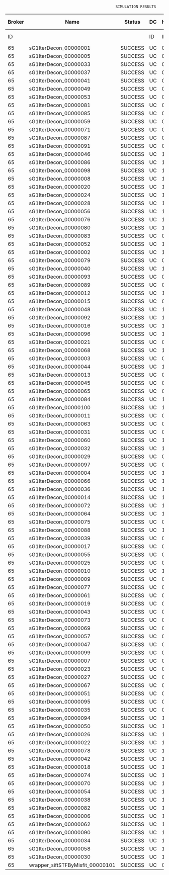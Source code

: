 

                                                     SIMULATION RESULTS

|Broker|         Name         | Status|  DC  |Host|Host PEs |VM|   VM PEs|   VM MIPS|ActivityLen|StartTime|FinishTime|ExecTime
|------|----------------------|-------|------|----|---------|--|---------|----------|-----------|---------|----------|--------
|    ID|                      |       |    ID|  ID|CPU cores|ID|CPU cores|        MI|         MI|  Seconds|   Seconds| Seconds
|    65| sG1IterDecon_00000001|SUCCESS|    UC|   0|       12|260|        2|    1000.0|      56150|  75853.8|   76556.9|   703.2
|    65| sG1IterDecon_00000005|SUCCESS|    UC|   0|       12|260|        2|    1000.0|      56150|  75853.8|   76556.9|   703.2
|    65| sG1IterDecon_00000033|SUCCESS|    UC|   0|       12|260|        2|    1000.0|      56150|  75853.8|   76556.9|   703.2
|    65| sG1IterDecon_00000037|SUCCESS|    UC|   0|       12|260|        2|    1000.0|      56150|  75853.8|   76556.9|   703.2
|    65| sG1IterDecon_00000041|SUCCESS|    UC|   0|       12|260|        2|    1000.0|      56150|  75853.8|   76556.9|   703.2
|    65| sG1IterDecon_00000049|SUCCESS|    UC|   0|       12|260|        2|    1000.0|      56150|  75853.8|   76556.9|   703.2
|    65| sG1IterDecon_00000053|SUCCESS|    UC|   0|       12|260|        2|    1000.0|      56150|  75853.8|   76556.9|   703.2
|    65| sG1IterDecon_00000081|SUCCESS|    UC|   0|       12|260|        2|    1000.0|      56150|  75853.8|   76556.9|   703.2
|    65| sG1IterDecon_00000085|SUCCESS|    UC|   0|       12|260|        2|    1000.0|      56150|  75853.8|   76556.9|   703.2
|    65| sG1IterDecon_00000059|SUCCESS|    UC|   0|       12|262|        2|    1000.0|      56150|  75853.8|   76556.9|   703.2
|    65| sG1IterDecon_00000071|SUCCESS|    UC|   0|       12|262|        2|    1000.0|      56150|  75853.8|   76556.9|   703.2
|    65| sG1IterDecon_00000087|SUCCESS|    UC|   0|       12|262|        2|    1000.0|      56150|  75853.8|   76556.9|   703.2
|    65| sG1IterDecon_00000091|SUCCESS|    UC|   0|       12|262|        2|    1000.0|      56150|  75853.8|   76556.9|   703.2
|    65| sG1IterDecon_00000046|SUCCESS|    UC|   1|       12|261|        2|    1000.0|      56150|  75853.8|   76556.9|   703.2
|    65| sG1IterDecon_00000086|SUCCESS|    UC|   1|       12|261|        2|    1000.0|      56150|  75853.8|   76556.9|   703.2
|    65| sG1IterDecon_00000098|SUCCESS|    UC|   1|       12|261|        2|    1000.0|      56150|  75853.8|   76556.9|   703.2
|    65| sG1IterDecon_00000008|SUCCESS|    UC|   1|       12|263|        2|    1000.0|      56150|  75853.8|   76556.9|   703.2
|    65| sG1IterDecon_00000020|SUCCESS|    UC|   1|       12|263|        2|    1000.0|      56150|  75853.8|   76556.9|   703.2
|    65| sG1IterDecon_00000024|SUCCESS|    UC|   1|       12|263|        2|    1000.0|      56150|  75853.8|   76556.9|   703.2
|    65| sG1IterDecon_00000028|SUCCESS|    UC|   1|       12|263|        2|    1000.0|      56150|  75853.8|   76556.9|   703.2
|    65| sG1IterDecon_00000056|SUCCESS|    UC|   1|       12|263|        2|    1000.0|      56150|  75853.8|   76556.9|   703.2
|    65| sG1IterDecon_00000076|SUCCESS|    UC|   1|       12|263|        2|    1000.0|      56150|  75853.8|   76556.9|   703.2
|    65| sG1IterDecon_00000080|SUCCESS|    UC|   1|       12|263|        2|    1000.0|      56150|  75853.8|   76556.9|   703.2
|    65| sG1IterDecon_00000083|SUCCESS|    UC|   0|       12|262|        2|    1000.0|      59381|  75853.8|   76591.0|   737.2
|    65| sG1IterDecon_00000052|SUCCESS|    UC|   1|       12|263|        2|    1000.0|      61375|  75853.8|   76604.1|   750.3
|    65| sG1IterDecon_00000002|SUCCESS|    UC|   1|       12|261|        2|    1000.0|      60450|  75853.8|   76605.0|   751.2
|    65| sG1IterDecon_00000079|SUCCESS|    UC|   0|       12|262|        2|    1000.0|      83667|  75853.8|   76834.1|   980.3
|    65| sG1IterDecon_00000040|SUCCESS|    UC|   1|       12|263|        2|    1000.0|      91200|  75853.8|   76859.5|  1005.7
|    65| sG1IterDecon_00000093|SUCCESS|    UC|   0|       12|260|        2|    1000.0|      96311|  75853.8|   76878.7|  1025.0
|    65| sG1IterDecon_00000089|SUCCESS|    UC|   0|       12|260|        2|    1000.0|     115702|  75853.8|   77024.7|  1170.9
|    65| sG1IterDecon_00000012|SUCCESS|    UC|   1|       12|263|        2|    1000.0|     117306|  75853.8|   77068.5|  1214.7
|    65| sG1IterDecon_00000015|SUCCESS|    UC|   0|       12|262|        2|    1000.0|     115126|  75853.8|   77134.1|  1280.3
|    65| sG1IterDecon_00000048|SUCCESS|    UC|   1|       12|263|        2|    1000.0|     131219|  75853.8|   77173.3|  1319.6
|    65| sG1IterDecon_00000092|SUCCESS|    UC|   1|       12|263|        2|    1000.0|     135995|  75853.8|   77207.1|  1353.3
|    65| sG1IterDecon_00000016|SUCCESS|    UC|   1|       12|263|        2|    1000.0|     144034|  75853.8|   77259.7|  1405.9
|    65| sG1IterDecon_00000096|SUCCESS|    UC|   1|       12|263|        2|    1000.0|     146964|  75853.8|   77277.3|  1423.6
|    65| sG1IterDecon_00000021|SUCCESS|    UC|   0|       12|260|        2|    1000.0|     156382|  75853.8|   77311.5|  1457.8
|    65| sG1IterDecon_00000068|SUCCESS|    UC|   1|       12|263|        2|    1000.0|     162933|  75853.8|   77365.6|  1511.8
|    65| sG1IterDecon_00000003|SUCCESS|    UC|   0|       12|262|        2|    1000.0|     143490|  75853.8|   77389.8|  1536.0
|    65| sG1IterDecon_00000044|SUCCESS|    UC|   1|       12|263|        2|    1000.0|     168756|  75853.8|   77394.6|  1540.9
|    65| sG1IterDecon_00000013|SUCCESS|    UC|   0|       12|260|        2|    1000.0|     173487|  75853.8|   77423.4|  1569.7
|    65| sG1IterDecon_00000045|SUCCESS|    UC|   0|       12|260|        2|    1000.0|     193935|  75853.8|   77546.7|  1692.9
|    65| sG1IterDecon_00000065|SUCCESS|    UC|   0|       12|260|        2|    1000.0|     195345|  75853.8|   77554.5|  1700.7
|    65| sG1IterDecon_00000084|SUCCESS|    UC|   1|       12|263|        2|    1000.0|     231134|  75853.8|   77675.8|  1822.0
|    65| sG1IterDecon_00000100|SUCCESS|    UC|   1|       12|263|        2|    1000.0|     237950|  75853.8|   77703.1|  1849.4
|    65| sG1IterDecon_00000011|SUCCESS|    UC|   0|       12|262|        2|    1000.0|     182930|  75853.8|   77727.5|  1873.7
|    65| sG1IterDecon_00000063|SUCCESS|    UC|   0|       12|262|        2|    1000.0|     188230|  75853.8|   77770.0|  1916.2
|    65| sG1IterDecon_00000031|SUCCESS|    UC|   0|       12|262|        2|    1000.0|     190673|  75853.8|   77788.5|  1934.7
|    65| sG1IterDecon_00000060|SUCCESS|    UC|   1|       12|263|        2|    1000.0|     265578|  75853.8|   77800.2|  1946.4
|    65| sG1IterDecon_00000032|SUCCESS|    UC|   1|       12|263|        2|    1000.0|     270491|  75853.8|   77815.0|  1961.2
|    65| sG1IterDecon_00000029|SUCCESS|    UC|   0|       12|260|        2|    1000.0|     252025|  75853.8|   77838.0|  1984.2
|    65| sG1IterDecon_00000097|SUCCESS|    UC|   0|       12|260|        2|    1000.0|     274532|  75853.8|   77939.4|  2085.6
|    65| sG1IterDecon_00000004|SUCCESS|    UC|   1|       12|263|        2|    1000.0|     334964|  75853.8|   77976.2|  2122.4
|    65| sG1IterDecon_00000066|SUCCESS|    UC|   1|       12|261|        2|    1000.0|     190704|  75853.8|   77977.9|  2124.1
|    65| sG1IterDecon_00000036|SUCCESS|    UC|   1|       12|263|        2|    1000.0|     337139|  75853.8|   77980.6|  2126.8
|    65| sG1IterDecon_00000014|SUCCESS|    UC|   1|       12|261|        2|    1000.0|     197394|  75853.8|   78044.7|  2190.9
|    65| sG1IterDecon_00000072|SUCCESS|    UC|   1|       12|263|        2|    1000.0|     387256|  75853.8|   78055.8|  2202.1
|    65| sG1IterDecon_00000064|SUCCESS|    UC|   1|       12|263|        2|    1000.0|     394582|  75853.8|   78063.1|  2209.3
|    65| sG1IterDecon_00000075|SUCCESS|    UC|   0|       12|262|        2|    1000.0|     234888|  75853.8|   78100.0|  2246.2
|    65| sG1IterDecon_00000088|SUCCESS|    UC|   1|       12|263|        2|    1000.0|     467079|  75853.8|   78135.7|  2281.9
|    65| sG1IterDecon_00000039|SUCCESS|    UC|   0|       12|262|        2|    1000.0|     244204|  75853.8|   78161.0|  2307.2
|    65| sG1IterDecon_00000017|SUCCESS|    UC|   0|       12|260|        2|    1000.0|     341331|  75853.8|   78206.8|  2353.0
|    65| sG1IterDecon_00000055|SUCCESS|    UC|   0|       12|262|        2|    1000.0|     255737|  75853.8|   78230.5|  2376.8
|    65| sG1IterDecon_00000025|SUCCESS|    UC|   0|       12|260|        2|    1000.0|     358800|  75853.8|   78268.1|  2414.3
|    65| sG1IterDecon_00000010|SUCCESS|    UC|   1|       12|261|        2|    1000.0|     225339|  75853.8|   78311.2|  2457.5
|    65| sG1IterDecon_00000009|SUCCESS|    UC|   0|       12|260|        2|    1000.0|     391043|  75853.8|   78364.9|  2511.2
|    65| sG1IterDecon_00000077|SUCCESS|    UC|   0|       12|260|        2|    1000.0|     424669|  75853.8|   78449.0|  2595.3
|    65| sG1IterDecon_00000061|SUCCESS|    UC|   0|       12|260|        2|    1000.0|     449668|  75853.8|   78499.1|  2645.3
|    65| sG1IterDecon_00000019|SUCCESS|    UC|   0|       12|262|        2|    1000.0|     310565|  75853.8|   78533.6|  2679.9
|    65| sG1IterDecon_00000043|SUCCESS|    UC|   0|       12|262|        2|    1000.0|     315524|  75853.8|   78558.4|  2704.6
|    65| sG1IterDecon_00000073|SUCCESS|    UC|   0|       12|260|        2|    1000.0|     514833|  75853.8|   78596.9|  2743.2
|    65| sG1IterDecon_00000069|SUCCESS|    UC|   0|       12|260|        2|    1000.0|     517533|  75853.8|   78599.6|  2745.9
|    65| sG1IterDecon_00000057|SUCCESS|    UC|   0|       12|260|        2|    1000.0|     548071|  75853.8|   78630.2|  2776.5
|    65| sG1IterDecon_00000047|SUCCESS|    UC|   0|       12|262|        2|    1000.0|     378587|  75853.8|   78842.7|  2988.9
|    65| sG1IterDecon_00000099|SUCCESS|    UC|   0|       12|262|        2|    1000.0|     388369|  75853.8|   78881.9|  3028.1
|    65| sG1IterDecon_00000007|SUCCESS|    UC|   0|       12|262|        2|    1000.0|     417184|  75853.8|   78983.0|  3129.2
|    65| sG1IterDecon_00000023|SUCCESS|    UC|   0|       12|262|        2|    1000.0|     440432|  75853.8|   79052.9|  3199.1
|    65| sG1IterDecon_00000027|SUCCESS|    UC|   0|       12|262|        2|    1000.0|     452997|  75853.8|   79084.3|  3230.6
|    65| sG1IterDecon_00000067|SUCCESS|    UC|   0|       12|262|        2|    1000.0|     473732|  75853.8|   79125.8|  3272.1
|    65| sG1IterDecon_00000051|SUCCESS|    UC|   0|       12|262|        2|    1000.0|     478427|  75853.8|   79132.9|  3279.1
|    65| sG1IterDecon_00000095|SUCCESS|    UC|   0|       12|262|        2|    1000.0|     485151|  75853.8|   79139.7|  3285.9
|    65| sG1IterDecon_00000035|SUCCESS|    UC|   0|       12|262|        2|    1000.0|     493480|  75853.8|   79148.0|  3294.2
|    65| sG1IterDecon_00000094|SUCCESS|    UC|   1|       12|261|        2|    1000.0|     318396|  75853.8|   79150.2|  3296.4
|    65| sG1IterDecon_00000050|SUCCESS|    UC|   1|       12|261|        2|    1000.0|     318735|  75853.8|   79153.2|  3299.4
|    65| sG1IterDecon_00000026|SUCCESS|    UC|   1|       12|261|        2|    1000.0|     322630|  75853.8|   79184.4|  3330.6
|    65| sG1IterDecon_00000022|SUCCESS|    UC|   1|       12|261|        2|    1000.0|     357190|  75853.8|   79444.3|  3590.5
|    65| sG1IterDecon_00000078|SUCCESS|    UC|   1|       12|261|        2|    1000.0|     360476|  75853.8|   79467.4|  3613.7
|    65| sG1IterDecon_00000042|SUCCESS|    UC|   1|       12|261|        2|    1000.0|     368699|  75853.8|   79521.2|  3667.5
|    65| sG1IterDecon_00000018|SUCCESS|    UC|   1|       12|261|        2|    1000.0|     414263|  75853.8|   79796.6|  3942.9
|    65| sG1IterDecon_00000074|SUCCESS|    UC|   1|       12|261|        2|    1000.0|     424552|  75853.8|   79853.5|  3999.7
|    65| sG1IterDecon_00000070|SUCCESS|    UC|   1|       12|261|        2|    1000.0|     448310|  75853.8|   79972.7|  4119.0
|    65| sG1IterDecon_00000054|SUCCESS|    UC|   1|       12|261|        2|    1000.0|     450508|  75853.8|   79982.6|  4128.9
|    65| sG1IterDecon_00000038|SUCCESS|    UC|   1|       12|261|        2|    1000.0|     477933|  75853.8|   80092.3|  4238.5
|    65| sG1IterDecon_00000082|SUCCESS|    UC|   1|       12|261|        2|    1000.0|     479541|  75853.8|   80098.0|  4244.2
|    65| sG1IterDecon_00000006|SUCCESS|    UC|   1|       12|261|        2|    1000.0|     495411|  75853.8|   80145.7|  4291.9
|    65| sG1IterDecon_00000062|SUCCESS|    UC|   1|       12|261|        2|    1000.0|     512294|  75853.8|   80187.9|  4334.1
|    65| sG1IterDecon_00000090|SUCCESS|    UC|   1|       12|261|        2|    1000.0|     525791|  75853.8|   80214.9|  4361.1
|    65| sG1IterDecon_00000034|SUCCESS|    UC|   1|       12|261|        2|    1000.0|     550026|  75853.8|   80251.3|  4397.6
|    65| sG1IterDecon_00000058|SUCCESS|    UC|   1|       12|261|        2|    1000.0|     559233|  75853.8|   80260.5|  4406.8
|    65| sG1IterDecon_00000030|SUCCESS|    UC|   1|       12|261|        2|    1000.0|     560188|  75853.8|   80261.5|  4407.8
|    65|wrapper_siftSTFByMisfit_00000101|SUCCESS|    UC|   0|       12|260|        2|    1000.0|      13510|  80261.5|   80275.1|    13.5

